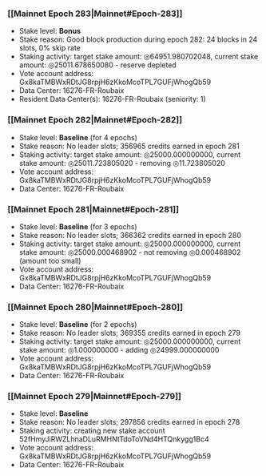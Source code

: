 ### [[Mainnet Epoch 283|Mainnet#Epoch-283]]
* Stake level: **Bonus**
* Stake reason: Good block production during epoch 282: 24 blocks in 24 slots, 0% skip rate
* Staking activity: target stake amount: ◎64951.980702048, current stake amount: ◎25011.678650080 - reserve depleted
* Vote account address: Gx8kaTMBWxRDtJG8rpjH6zKkoMcoTPL7GUFjWhogQb59
* Data Center: 16276-FR-Roubaix
* Resident Data Center(s): 16276-FR-Roubaix (seniority: 1)
### [[Mainnet Epoch 282|Mainnet#Epoch-282]]
* Stake level: **Baseline** (for 4 epochs)
* Stake reason: No leader slots; 356965 credits earned in epoch 281
* Staking activity: target stake amount: ◎25000.000000000, current stake amount: ◎25011.723805020 - removing ◎11.723805020
* Vote account address: Gx8kaTMBWxRDtJG8rpjH6zKkoMcoTPL7GUFjWhogQb59
* Data Center: 16276-FR-Roubaix
### [[Mainnet Epoch 281|Mainnet#Epoch-281]]
* Stake level: **Baseline** (for 3 epochs)
* Stake reason: No leader slots; 366362 credits earned in epoch 280
* Staking activity: target stake amount: ◎25000.000000000, current stake amount: ◎25000.000468902 - not removing ◎0.000468902 (amount too small)
* Vote account address: Gx8kaTMBWxRDtJG8rpjH6zKkoMcoTPL7GUFjWhogQb59
* Data Center: 16276-FR-Roubaix
### [[Mainnet Epoch 280|Mainnet#Epoch-280]]
* Stake level: **Baseline** (for 2 epochs)
* Stake reason: No leader slots; 369355 credits earned in epoch 279
* Staking activity: target stake amount: ◎25000.000000000, current stake amount: ◎1.000000000 - adding ◎24999.000000000
* Vote account address: Gx8kaTMBWxRDtJG8rpjH6zKkoMcoTPL7GUFjWhogQb59
* Data Center: 16276-FR-Roubaix
### [[Mainnet Epoch 279|Mainnet#Epoch-279]]
* Stake level: **Baseline**
* Stake reason: No leader slots; 297856 credits earned in epoch 278
* Staking activity: creating new stake account 52fHmyJiRWZLhnaDLuRMHNtTdoToVNd4HTQnkygg1Bc4
* Vote account address: Gx8kaTMBWxRDtJG8rpjH6zKkoMcoTPL7GUFjWhogQb59
* Data Center: 16276-FR-Roubaix